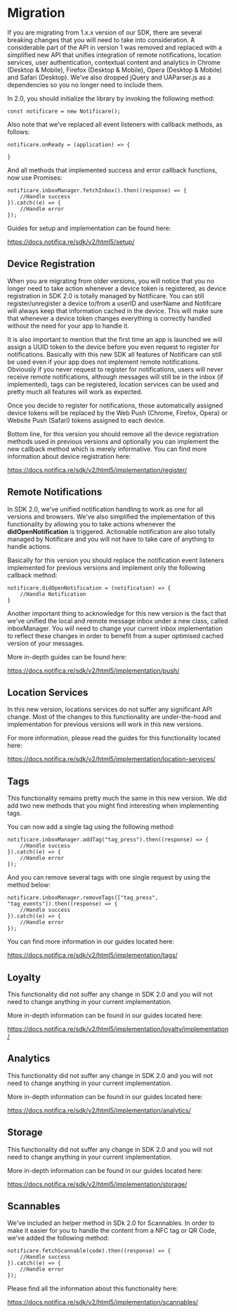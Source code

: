 # Migration

If you are migrating from 1.x.x version of our SDK, there are several breaking changes that you will need to take into consideration. A considerable part of the API in version 1 was removed and replaced with a simplified new API that unifies integration of remote notifications, location services, user authentication, contextual content and analytics in Chrome (Desktop & Mobile), Firefox (Desktop & Mobile), Opera (Desktop & Mobile) and Safari (Desktop). We've also dropped jQuery and UAParser.js as a dependencies so you no longer need to include them.

In 2.0, you should initialize the library by invoking the following method:

```
const notificare = new Notificare();
```

Also note that we've replaced all event listeners with callback methods, as follows:

```
notificare.onReady = (application) => {

}
```

And all methods that implemented success and error callback functions, now use Promises:

```
notificare.inboxManager.fetchInbox().then((response) => {
    //Handle success
}).catch((e) => {
    //Handle error
});
```

Guides for setup and implementation can be found here:

https://docs.notifica.re/sdk/v2/html5/setup/


## Device Registration

When you are migrating from older versions, you will notice that you no longer need to take action whenever a device token is registered, as device registration in SDK 2.0 is totally managed by Notificare. You can still register/unregister a device to/from a userID and userName and Notifcare will always keep that information cached in the device. This will make sure that whenever a device token changes everything is correctly handled without the need for your app to handle it.

It is also important to mention that the first time an app is launched we will assign a UUID token to the device before you even request to register for notifications. Basically with this new SDK all features of Notificare can still be used even if your app does not implement remote notifications. Obviously if you never request to register for notifications, users will never receive remote notifications, although messages will still be in the inbox (if implemented), tags can be registered, location services can be used and pretty much all features will work as expected.

Once you decide to register for notifications, those automatically assigned device tokens will be replaced by the Web Push (Chrome, Firefox, Opera) or Website Push (Safari) tokens assigned to each device.

Bottom line, for this version you should remove all the device registration methods used in previous versions and optionally you can implement the new callback method which is merely informative. You can find more information about device registration here:

https://docs.notifica.re/sdk/v2/html5/implementation/register/

## Remote Notifications

In SDK 2.0, we've unified notification handling to work as one for all versions and browsers. We've also simplified the implementation of this functionality by allowing you to take actions whenever the **didOpenNotification** is triggered. Actionable notification are also totally managed by Notificare and you will not have to take care of anything to handle actions.

Basically for this version you should replace the notification event listeners implemented for previous versions and implement only the following callback method:

```
notificare.didOpenNotification = (notification) => {
    //Handle Notification
}
```

Another important thing to acknowledge for this new version is the fact that we've unified the local and remote message inbox under a new class, called inboxManager. You will need to change your current inbox implementation to reflect these changes in order to benefit from a super optimised cached version of your messages.

More in-depth guides can be found here:

https://docs.notifica.re/sdk/v2/html5/implementation/push/

## Location Services

In this new version, locations services do not suffer any significant API change. Most of the changes to this functionality are under-the-hood and implementation for previous versions will work in this new versions.

For more information, please read the guides for this functionality located here:

https://docs.notifica.re/sdk/v2/html5/implementation/location-services/

## Tags

This functionality remains pretty much the same in this new version. We did add two new methods that you might find interesting when implementing tags.

You can now add a single tag using the following method:

```
notificare.inboxManager.addTag("tag_press").then((response) => {
    //Handle success
}).catch((e) => {
    //Handle error
});
```

And you can remove several tags with one single request by using the method below:

```
notificare.inboxManager.removeTags(["tag_press", "tag_events"]).then((response) => {
    //Handle success
}).catch((e) => {
    //Handle error
});
```

You can find more information in our guides located here:

https://docs.notifica.re/sdk/v2/html5/implementation/tags/

## Loyalty

This functionality did not suffer any change in SDK 2.0 and you will not need to change anything in your current implementation.

More in-depth information can be found in our guides located here:

https://docs.notifica.re/sdk/v2/html5/implementation/loyalty/implementation/

## Analytics

This functionality did not suffer any change in SDK 2.0 and you will not need to change anything in your current implementation.

More in-depth information can be found in our guides located here:

https://docs.notifica.re/sdk/v2/html5/implementation/analytics/

## Storage

This functionality did not suffer any change in SDK 2.0 and you will not need to change anything in your current implementation.

More in-depth information can be found in our guides located here:

https://docs.notifica.re/sdk/v2/html5/implementation/storage/

## Scannables

We've included an helper method in SDk 2.0 for Scannables. In order to make it easier for you to handle the content from a NFC tag or QR Code, we've added the following method:

```
notificare.fetchScannable(code).then((response) => {
    //Handle success
}).catch((e) => {
    //Handle error
});
```

Please find all the information about this functionality here:

https://docs.notifica.re/sdk/v2/html5/implementation/scannables/